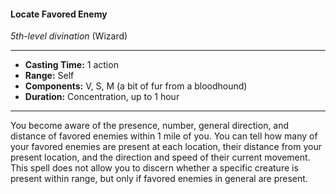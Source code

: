 #### Locate Favored Enemy
*5th-level divination* (Wizard)
___
- **Casting Time:** 1 action
- **Range:** Self
- **Components:** V, S, M (a bit of fur from a bloodhound)
- **Duration:** Concentration, up to 1 hour
---
You become aware of the presence, number, general direction, and distance of favored enemies within 1 mile of you. You can tell how many of your favored enemies are present at each location, their distance from your present location, and the direction and speed of their current movement. This spell does not allow you to discern whether a specific creature is present within range, but only if favored enemies in general are present.
